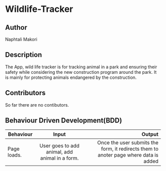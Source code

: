 # Wildlife-Tracker

## Author
Naphtali Makori

## Description
 
The App, wild life tracker is for tracking animal in a park and ensuring their safety while considering the new construction program around the park. It is mainly for protecting animals endangered by the construction. 

## Contributors

So far there are no contibutors.

## Behaviour Driven Development(BDD)
|Behaviour 	           |    Input 	                 |       Output          |
|----------------------------------------------|:-----------------------------------:|-----------------------------:|       
|Page loads.                         |   User goes to add animal, add animal in a form.              |Once the user submits the form, it redirects them to anoter page where data is added    |                       |

